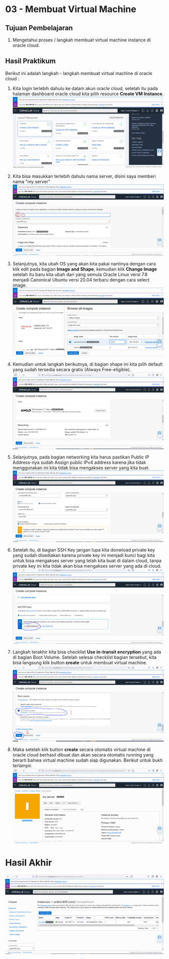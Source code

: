 # 03 - Membuat Virtual Machine

## Tujuan Pembelajaran

1. Mengetahui proses / langkah membuat virtual machine instance di oracle cloud.

## Hasil Praktikum

Berikut ini adalah langkah - langkah membuat virtual machine di oracle cloud :
1. Kita login terlebih dahulu ke dalam akun oracle cloud, setelah itu pada halaman dashboard oracle cloud kita pilih resource <b>Create VM Instance</b>.
![Screenshot Instalasi VM1](img/langkah1_vm.png)

2. Kita bisa masukkan terlebih dahulu nama server, disini saya memberi nama "my server"
![Screenshot Instalasi VM1](img/langkah1.2_vm.png)

3. Selanjutnya, kita ubah OS yang akan kita pakai nantinya dengan cara klik edit pada bagian <b>Image and Shape</b>, kemudian klik <b>Change Image</b> setelah itu baru kita ubah dari yang semula Oracle Linux versi 7.8 menjadi Canonical Ubuntu versi 20.04 terbaru dengan cara select image.
![Screenshot Instalasi VM1](img/langkah2_vm.png)

4. Kemudian untuk langkah berikutnya, di bagian shape ini kita pilih default yang sudah tersedia secara gratis (Always Free-eligible).
![Screenshot Instalasi VM1](img/langkah3_vm.png)

5. Selanjutnya, pada bagian networking kita harus pastikan Public IP Address-nya sudah Assign public IPv4 address karena jika tidak menggunakan ini kita tidak bisa mengakses server yang kita buat.
![Screenshot Instalasi VM1](img/langkah4_vm.png)

6. Setelah itu, di bagian SSH Key jangan lupa kita donwload private key yang sudah disediakan karena private key ini menjadi kunci bagi kita untuk bisa mengakses server yang telah kita buat di dalam cloud, tanpa private key ini kita tidak akan bisa mengakses server yang ada di cloud.
![Screenshot Instalasi VM1](img/langkah5_vm.png)

7. Langkah terakhir kita bisa checklist <b>Use in-transit encryption</b> yang ada di bagian Boot Volume. Setelah selesai checklist bagian tersebut, kita bisa langsung klik button <b>create</b> untuk membuat virtual machine.
![Screenshot Instalasi VM1](img/langkah6_vmo.png)

8. Maka setelah klik button <b>create</b> secara otomatis virtual machine di oracle cloud berhasil dibuat dan akan secara otomatis running yang berarti bahwa virtual machine sudah siap digunakan. Berikut untuk bukti terlampir.
![Screenshot Instalasi VM1](img/langkah7_vmo.png)
# Hasil Akhir 

![Screenshot Instalasi VM1](img/langkah8_vmo.png)